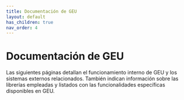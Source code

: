 ```yaml
---
title: Documentación de GEU
layout: default
has_children: true
nav_order: 4
---
```


# Documentación de GEU

Las siguientes páginas detallan el funcionamiento interno de GEU y los sistemas externos relacionados. También indican información sobre las librerías empleadas y listados con las funcionalidades específicas disponibles en GEU.